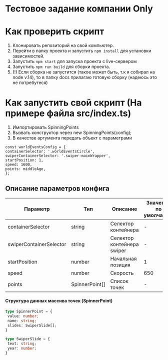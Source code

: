 # Тестовое задание компании Only

# Как проверить скрипт

1. Клонировать репозиторий на свой компьютер.
2. Перейти в папку проекта и запустить `npm install` для установки зависимостей.
3. Запустить `npm start` для запуска проекта с live-сервером
4. Запустить `npm run build` для сборки проекта.
5. (!) Если сборка не запустится (такое может быть, т.к я собирал на node v.14), то в папку docs прилагаю готовую сборку (надеюсь это не потребутеся)

# Как запустить свой скрипт (На примере файла src/index.ts)

1. Импортировать SpinningPoints
2. Вызвать конструктор через new SpinningPoints(config); 
3. В качестве аргумента передать объект с параметрами

```
const worldEventsConfig = {
containerSelector: '.worldEventsCircle',
swiperContainerSelector: '.swiper-mainWrapper',
startPosition: 1,
speed: 1600,
points: middleAge,
};
```

## Описание параметров конфига

| Параметр | Тип            | Описание | Значение по умолчанию | Обязательный |
| --- |----------------| --- |-----------------------| --- |
| containerSelector | string         | Селектор контейнера | -                     | Да |
| swiperContainerSelector | string         | Селектор контейнера swiper | -                     | Да |
| startPosition | number         | Начальная позиция | 1                     | Нет |
| speed | number         | Скорость | 650                   | Нет |
| points | SpinnerPoint[] | Список точек | -                     | Да |

#### Структура данных массива точек (SpinnerPoint)
```typescript
type SpinnerPoint = {
 value: number;
 name: string;
 slides: SwiperSlide[];
}

type SwiperSlide = {
 text: string;
 year: number;
}
